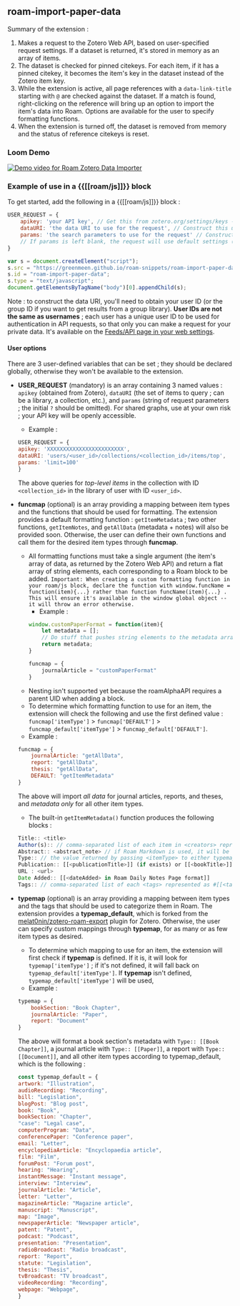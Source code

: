 ## roam-import-paper-data

Summary of the extension :

1. Makes a request to the Zotero Web API, based on user-specified request settings. If a dataset is returned, it's stored in memory as an array of items.
2. The dataset is checked for pinned citekeys. For each item, if it has a pinned citekey, it becomes the item's key in the dataset instead of the Zotero item key.
3. While the extension is active, all page references with a `data-link-title` starting with `@` are checked against the dataset. If a match is found, right-clicking on the reference will bring up an option to import the item's data into Roam. Options are available for the user to specify formatting functions.
4. When the extension is turned off, the dataset is removed from memory and the status of reference citekeys is reset.

### Loom Demo

[![Demo video for Roam Zotero Data Importer](https://cdn.loom.com/sessions/thumbnails/56f426963d5541128a0aec2825bd6984-with-play.gif)](https://www.loom.com/share/56f426963d5541128a0aec2825bd6984)

### Example of use in a {{[[roam/js]]}} block

To get started, add the following in a {{[[roam/js]]}} block :

```js
USER_REQUEST = {
    apikey: 'your API key', // Get this from zotero.org/settings/keys ->  "Create new private key"
    dataURI: 'the data URI to use for the request', // Construct this using the Zotero API documentation : https://www.zotero.org/support/dev/web_api/v3/basics#user_and_group_library_urls
    params: 'the search parameters to use for the request' // Construct this using the Zotero API documentation : https://www.zotero.org/support/dev/web_api/v3/basics#read_requests
    // If params is left blank, the request will use default settings (i.e, return *all data* in JSON format)
}

var s = document.createElement("script");
s.src = "https://greenmeen.github.io/roam-snippets/roam-import-paper-data/roam-import-paper-data.js";
s.id = "roam-import-paper-data";
s.type = "text/javascript";
document.getElementsByTagName("body")[0].appendChild(s);
```

Note : to construct the data URI, you'll need to obtain your user ID (or the group ID if you want to get results from a group library). **User IDs are not the same as usernames** ; each user has a unique user ID to be used for authentication in API requests, so that only you can make a request for your private data. It's available on the [Feeds/API page in your web settings](www.zotero.org/settings/keys).


#### User options

There are 3 user-defined variables that can be set ; they should be declared globally, otherwise they won't be available to the extension.

 - **USER_REQUEST** (mandatory) is an array containing 3 named values : `apikey` (obtained from Zotero), `dataURI` (the set of items to query ; can be a library, a collection, etc.), and `params` (string of request parameters ; the initial `?` should be omitted). For shared graphs, use at your own risk ; your API key will be openly accessible. 
    + Example :    
    ```js
    USER_REQUEST = {
    apikey: 'XXXXXXXXXXXXXXXXXXXXXXXX',
    dataURI: 'users/<user_id>/collections/<collection_id>/items/top',
    params: 'limit=100'
    }
    ``` 
    The above queries for _top-level items_ in the collection with ID `<collection_id>` in the library of user with ID `<user_id>`.

- **funcmap** (optional) is an array providing a mapping between item types and the functions that should be used for formatting. The extension provides a default formatting function : `getItemMetadata` ; two other functions, `getItemNotes`, and `getAllData` (metadata + notes) will also be provided soon. Otherwise, the user can define their own functions and call them for the desired item types through **funcmap**. 
    + All formatting functions must take a single argument (the item's array of data, as returned by the Zotero Web API) and return a flat array of string elements, each corresponding to a Roam block to be added. `Important: When creating a custom formatting function in your roam/js block, declare the function with window.funcName = function(item){...} rather than function funcName(item){...} . This will ensure it's available in the window global object -- it will throw an error otherwise.` 
        * Example :
        ```js
        window.customPaperFormat = function(item){
            let metadata = [];
            // Do stuff that pushes string elements to the metadata array
            return metadata;
        }

        funcmap = {
            journalArticle = "customPaperFormat"
        }
        ``` 
    + Nesting isn't supported yet because the roamAlphaAPI requires a parent UID when adding a block.
    + To determine which formatting function to use for an item, the extension will check the following and use the first defined value : `funcmap['itemType']` > `funcmap['DEFAULT']` > `funcmap_default['itemType']` > `funcmap_default['DEFAULT']`. 
    + Example :
    ```js
    funcmap = {
        journalArticle: "getAllData",
        report: "getAllData",
        thesis: "getAllData",
        DEFAULT: "getItemMetadata"
    }
    ``` 
    The above will import _all data_ for journal articles, reports, and theses, and _metadata only_ for all other item types. 
    + The built-in `getItemMetadata()` function produces the following blocks : 
    ```js
    Title:: <title>
    Author(s):: // comma-separated list of each item in <creators> represented as [[<firstName> <lastName>]] ; if <creatorType> is not "author", its value will be appended between parentheses after the name
    Abstract:: <abstract_note> // if Roam Markdown is used, it will be rendered
    Type:: // the value returned by passing <itemType> to either typemap or typemap_default
    Publication:: [[<publicationTitle>]] (if exists) or [[<bookTitle>]] (if exists)
    URL : <url>
    Date Added:: [[<dateAdded> in Roam Daily Notes Page format]]
    Tags:: // comma-separated list of each <tags> represented as #[[<tag>]] so that multi-word is handled
    ```

 - **typemap** (optional) is an array providing a mapping between item types and the tags that should be used to categorize them in Roam. The extension provides a **typemap_default**, which is forked from the [melat0nin/zotero-roam-export](https://github.com/melat0nin/zotero-roam-export) plugin for Zotero. Otherwise, the user can specify custom mappings through **typemap**, for as many or as few item types as desired.
    + To determine which mapping to use for an item, the extension will first check if **typemap** is defined. If it is, it will look for `typemap['itemType']` ; if it's not defined, it will fall back on `typemap_default['itemType']`. If **typemap** isn't defined, `typemap_default['itemType']` will be used,
    + Example :
    ```js
    typemap = {
        bookSection: "Book Chapter",
        journalArticle: "Paper",
        report: "Document"
    }
    ``` 
    The above will format a book section's metadata with `Type:: [[Book Chapter]]`, a journal article with `Type:: [[Paper]]`, a report with `Type:: [[Document]]`, and all other item types according to typemap_default, which is the following :
    ```js
    const typemap_default = {
    artwork: "Illustration",
    audioRecording: "Recording",
    bill: "Legislation",
    blogPost: "Blog post",
    book: "Book",
    bookSection: "Chapter",
    "case": "Legal case",
    computerProgram: "Data",
    conferencePaper: "Conference paper",
    email: "Letter",
    encyclopediaArticle: "Encyclopaedia article",
    film: "Film",
    forumPost: "Forum post",
    hearing: "Hearing",
    instantMessage: "Instant message",
    interview: "Interview",
    journalArticle: "Article",
    letter: "Letter",
    magazineArticle: "Magazine article",
    manuscript: "Manuscript",
    map: "Image",
    newspaperArticle: "Newspaper article",
    patent: "Patent",
    podcast: "Podcast",
    presentation: "Presentation",
    radioBroadcast: "Radio broadcast",
    report: "Report",
    statute: "Legislation",
    thesis: "Thesis",
    tvBroadcast: "TV broadcast",
    videoRecording: "Recording",
    webpage: "Webpage",
    }
    ```

